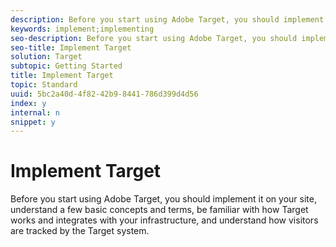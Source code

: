 ```yaml
---
description: Before you start using Adobe Target, you should implement it on your site, understand a few basic concepts and terms, be familiar with how Target works and integrates with your infrastructure, and understand how visitors are tracked by the Target system.
keywords: implement;implementing
seo-description: Before you start using Adobe Target, you should implement it on your site, understand a few basic concepts and terms, be familiar with how Target works and integrates with your infrastructure, and understand how visitors are tracked by the Target system.
seo-title: Implement Target
solution: Target
subtopic: Getting Started
title: Implement Target
topic: Standard
uuid: 5bc2a40d-4f82-42b9-8441-786d399d4d56
index: y
internal: n
snippet: y
---
```


# Implement Target

Before you start using Adobe Target, you should implement it on your site, understand a few basic concepts and terms, be familiar with how Target works and integrates with your infrastructure, and understand how visitors are tracked by the Target system.

